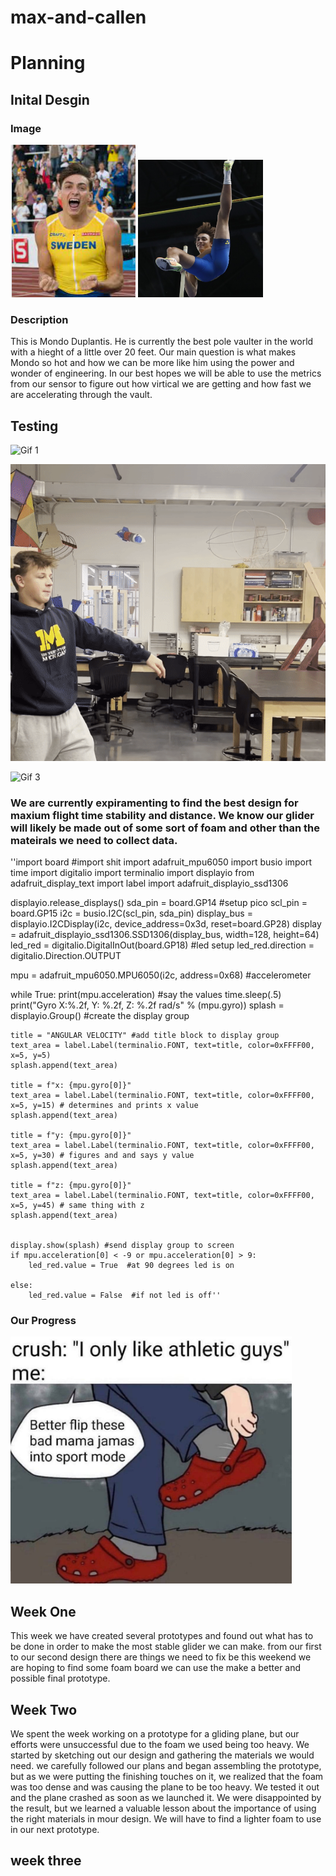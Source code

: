 # max-and-callen

# Planning 

## Inital Desgin

### Image

<img src="images/mondo1.PNG" alt="BlinkingBoard" width="200">

<img src="images/mondo2.PNG" alt="BlinkingBoard" width="200">

### Description
This is Mondo Duplantis. He is currently the best pole vaulter in the world with a hieght of a little over 20 feet. Our main question is what makes Mondo so hot and how we can be more like him using the power and wonder of engineering. In our best hopes we will be able to use the metrics from our sensor to figure out how virtical we are getting and how fast we are accelerating through the vault.
## Testing

 ![Gif 1](images/ezgif.com-gif-maker.gif)


 ![Gif 2](images/Gif2.gif)
 
 
  ![Gif 3](images/Gif3.gif)

### We are currently expiramenting to find the best design for maxium flight time stability and distance. We know our glider will likely be made out of some sort of foam and other than the mateirals we need to collect data. 

''import board  #import shit
import adafruit_mpu6050
import busio 
import time
import digitalio 
import terminalio
import displayio
from adafruit_display_text import label
import adafruit_displayio_ssd1306

displayio.release_displays()
sda_pin = board.GP14   #setup pico
scl_pin = board.GP15
i2c = busio.I2C(scl_pin, sda_pin)
display_bus = displayio.I2CDisplay(i2c, device_address=0x3d, reset=board.GP28)
display = adafruit_displayio_ssd1306.SSD1306(display_bus, width=128, height=64)
led_red = digitalio.DigitalInOut(board.GP18)   #led setup
led_red.direction = digitalio.Direction.OUTPUT

mpu = adafruit_mpu6050.MPU6050(i2c, address=0x68) #accelerometer


while True:
    print(mpu.acceleration)   #say the values
    time.sleep(.5)
    print("Gyro X:%.2f, Y: %.2f, Z: %.2f rad/s" % (mpu.gyro))
    splash = displayio.Group()  #create the display group

    title = "ANGULAR VELOCITY" #add title block to display group
    text_area = label.Label(terminalio.FONT, text=title, color=0xFFFF00, x=5, y=5)
    splash.append(text_area) 

    title = f"x: {mpu.gyro[0]}" 
    text_area = label.Label(terminalio.FONT, text=title, color=0xFFFF00, x=5, y=15) # determines and prints x value
    splash.append(text_area)  
    
    title = f"y: {mpu.gyro[0]}" 
    text_area = label.Label(terminalio.FONT, text=title, color=0xFFFF00, x=5, y=30) # figures and and says y value
    splash.append(text_area) 

    title = f"z: {mpu.gyro[0]}" 
    text_area = label.Label(terminalio.FONT, text=title, color=0xFFFF00, x=5, y=45) # same thing with z
    splash.append(text_area)


    display.show(splash) #send display group to screen
    if mpu.acceleration[0] < -9 or mpu.acceleration[0] > 9:
        led_red.value = True  #at 90 degrees led is on

    else:
        led_red.value = False  #if not led is off''
        





### Our Progress 

<img src="images/crocs.jpg" alt="croc" width="450">

## Week One
This week we have created several prototypes and found out what has to be done in order to make the most stable glider we can make. from our first to our second design there are things we need to fix be this weekend we are hoping to find some foam board we can use the make a better and possible final prototype.


## Week Two
We spent the week working on a prototype for a gliding plane, but our efforts were unsuccessful due to the foam we used being too heavy. We started by sketching out our design and gathering the materials we would need. we carefully followed our plans and began assembling the prototype, but as we were putting the finishing touches on it, we realized that the foam was too dense and was causing the plane to be too heavy. We tested it out and the plane crashed as soon as we launched it. We were disappointed by the result, but we learned a valuable lesson about the importance of using the right materials in mour design. We will have to find a lighter foam to use in our next prototype.


## week three
